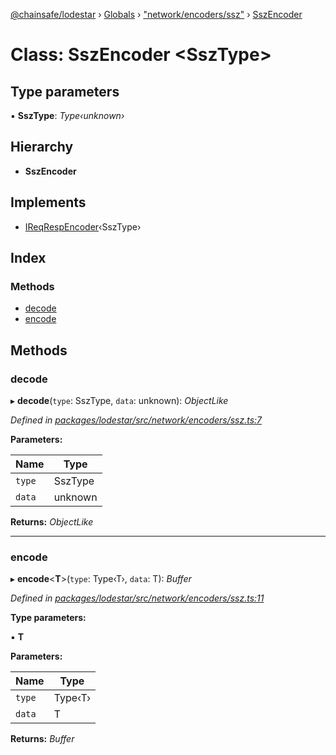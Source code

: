 [@chainsafe/lodestar](../README.md) › [Globals](../globals.md) › ["network/encoders/ssz"](../modules/_network_encoders_ssz_.md) › [SszEncoder](_network_encoders_ssz_.sszencoder.md)

# Class: SszEncoder <**SszType**>

## Type parameters

▪ **SszType**: *Type‹unknown›*

## Hierarchy

* **SszEncoder**

## Implements

* [IReqRespEncoder](../interfaces/_network_encoders_interface_.ireqrespencoder.md)‹SszType›

## Index

### Methods

* [decode](_network_encoders_ssz_.sszencoder.md#decode)
* [encode](_network_encoders_ssz_.sszencoder.md#encode)

## Methods

###  decode

▸ **decode**(`type`: SszType, `data`: unknown): *ObjectLike*

*Defined in [packages/lodestar/src/network/encoders/ssz.ts:7](https://github.com/ChainSafe/lodestar/blob/2fb982b/packages/lodestar/src/network/encoders/ssz.ts#L7)*

**Parameters:**

Name | Type |
------ | ------ |
`type` | SszType |
`data` | unknown |

**Returns:** *ObjectLike*

___

###  encode

▸ **encode**<**T**>(`type`: Type‹T›, `data`: T): *Buffer*

*Defined in [packages/lodestar/src/network/encoders/ssz.ts:11](https://github.com/ChainSafe/lodestar/blob/2fb982b/packages/lodestar/src/network/encoders/ssz.ts#L11)*

**Type parameters:**

▪ **T**

**Parameters:**

Name | Type |
------ | ------ |
`type` | Type‹T› |
`data` | T |

**Returns:** *Buffer*

